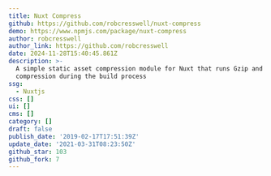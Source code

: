 ```yaml
---
title: Nuxt Compress
github: https://github.com/robcresswell/nuxt-compress
demo: https://www.npmjs.com/package/nuxt-compress
author: robcresswell
author_link: https://github.com/robcresswell
date: 2024-11-28T15:40:45.861Z
description: >-
  A simple static asset compression module for Nuxt that runs Gzip and Brotli
  compression during the build process
ssg:
  - Nuxtjs
css: []
ui: []
cms: []
category: []
draft: false
publish_date: '2019-02-17T17:51:39Z'
update_date: '2021-03-31T08:23:50Z'
github_star: 103
github_fork: 7
---
```

